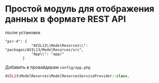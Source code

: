# Простой модуль для отображения данных в формате  REST API

после установки

```
"psr-4": {
            "AVIL13\\ModelResorces\\": "packages/AVIL13/ModelResorces/src",
            "App\\": "app/"
        }

```

Добавить в провайдерам `config/app.php`
```PHP
AVIL13\ModelResorces\ModelResorcesServiceProvider::class,
```

